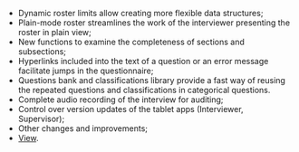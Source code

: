 - Dynamic roster limits allow creating more flexible data structures;
- Plain-mode roster streamlines the work of the interviewer presenting the roster in plain view;
- New functions to examine the completeness of sections and subsections;
- Hyperlinks included into the text of a question or an error message facilitate jumps in the questionnaire;
- Questions bank and classifications library provide a fast way of reusing the repeated questions and classifications in categorical questions.
- Complete audio recording of the interview for auditing;
- Control over version updates of the tablet apps (Interviewer, Supervisor);
- Other changes and improvements;
- [View](/release-notes/version-19-02).
